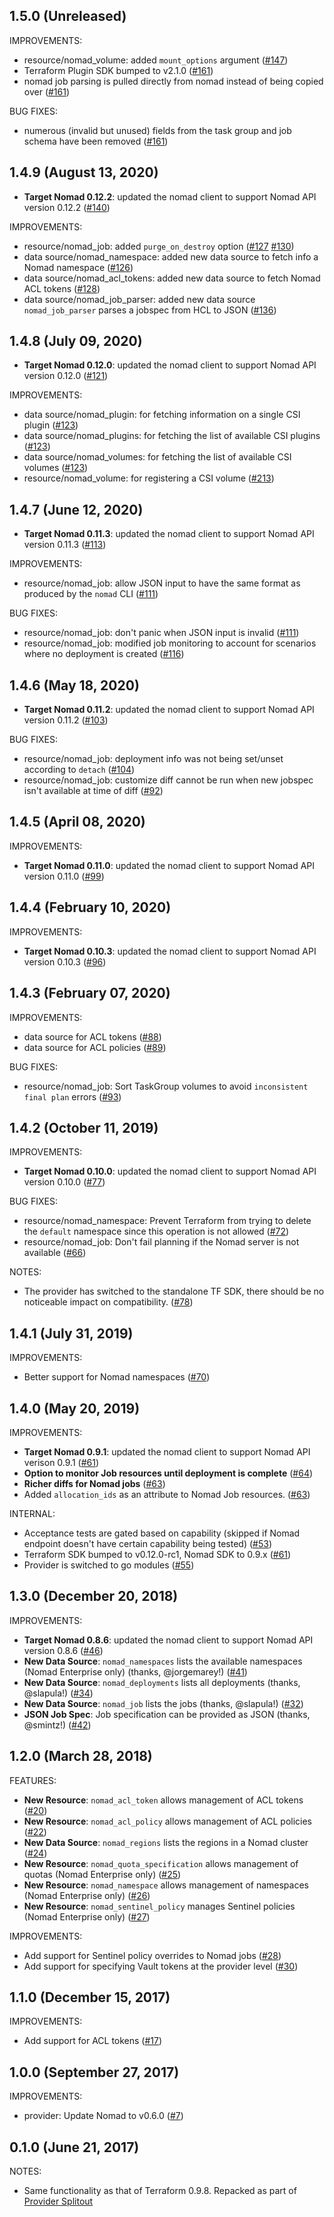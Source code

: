 ## 1.5.0 (Unreleased)

IMPROVEMENTS:
* resource/nomad_volume: added `mount_options` argument ([#147](https://github.com/hashicorp/terraform-provider-nomad/pull/147))
* Terraform Plugin SDK bumped to v2.1.0 ([#161](https://github.com/hashicorp/terraform-provider-nomad/issues/161))
* nomad job parsing is pulled directly from nomad instead of being copied over ([#161](https://github.com/hashicorp/terraform-provider-nomad/issues/161))

BUG FIXES:
* numerous (invalid but unused) fields from the task group and job schema have been removed ([#161](https://github.com/hashicorp/terraform-provider-nomad/issues/161))

## 1.4.9 (August 13, 2020)

* **Target Nomad 0.12.2**: updated the nomad client to support Nomad API version 0.12.2 ([#140](https://github.com/hashicorp/terraform-provider-nomad/issues/140))

IMPROVEMENTS:
* resource/nomad_job: added `purge_on_destroy` option ([#127](https://github.com/hashicorp/terraform-provider-nomad/issues/127) [#130](https://github.com/hashicorp/terraform-provider-nomad/issues/130))
* data source/nomad_namespace: added new data source to fetch info a Nomad namespace ([#126](https://github.com/hashicorp/terraform-provider-nomad/issues/126))
* data source/nomad_acl_tokens: added new data source to fetch Nomad ACL tokens ([#128](https://github.com/hashicorp/terraform-provider-nomad/issues/128))
* data source/nomad_job_parser: added new data source `nomad_job_parser` parses a jobspec from HCL to JSON ([#136](https://github.com/hashicorp/terraform-provider-nomad/issues/136))


## 1.4.8 (July 09, 2020)

* **Target Nomad 0.12.0**: updated the nomad client to support Nomad API version 0.12.0 ([#121](https://github.com/hashicorp/terraform-provider-nomad/issues/121))

IMPROVEMENTS:
* data source/nomad_plugin: for fetching information on a single CSI plugin ([#123](https://github.com/hashicorp/terraform-provider-nomad/issues/123))
* data source/nomad_plugins: for fetching the list of available CSI plugins ([#123](https://github.com/hashicorp/terraform-provider-nomad/issues/123))
* data source/nomad_volumes: for fetching the list of available CSI volumes ([#123](https://github.com/hashicorp/terraform-provider-nomad/issues/123))
* resource/nomad_volume: for registering a CSI volume ([#213](https://github.com/hashicorp/terraform-provider-nomad/issues/213))

## 1.4.7 (June 12, 2020)

* **Target Nomad 0.11.3**: updated the nomad client to support Nomad API version 0.11.3 ([#113](https://github.com/hashicorp/terraform-provider-nomad/issues/113))

IMPROVEMENTS:
* resource/nomad_job: allow JSON input to have the same format as produced by the `nomad` CLI ([#111](https://github.com/hashicorp/terraform-provider-nomad/pull/111))

BUG FIXES:
* resource/nomad_job: don't panic when JSON input is invalid ([#111](https://github.com/hashicorp/terraform-provider-nomad/pull/111))
* resource/nomad_job: modified job monitoring to account for scenarios where no deployment is created ([#116](https://github.com/hashicorp/terraform-provider-nomad/issues/116))


## 1.4.6 (May 18, 2020)

* **Target Nomad 0.11.2**: updated the nomad client to support Nomad API version 0.11.2 ([#103](https://github.com/hashicorp/terraform-provider-nomad/pull/103))

BUG FIXES:
* resource/nomad_job: deployment info was not being set/unset according to `detach` ([#104](https://github.com/hashicorp/terraform-provider-nomad/issues/104))
* resource/nomad_job: customize diff cannot be run when new jobspec isn't available at time of diff ([#92](https://github.com/hashicorp/terraform-provider-nomad/issues/92))

## 1.4.5 (April 08, 2020)

IMPROVEMENTS:

* **Target Nomad 0.11.0**: updated the nomad client to support Nomad API version 0.11.0 ([#99](https://github.com/hashicorp/terraform-provider-nomad/pull/99))

## 1.4.4 (February 10, 2020)

IMPROVEMENTS:

* **Target Nomad 0.10.3**: updated the nomad client to support Nomad API version 0.10.3 ([#96](https://github.com/hashicorp/terraform-provider-nomad/issues/96))

## 1.4.3 (February 07, 2020)

IMPROVEMENTS:
* data source for ACL tokens ([#88](https://github.com/hashicorp/terraform-provider-nomad/pull/88))
* data source for ACL policies ([#89](https://github.com/hashicorp/terraform-provider-nomad/pull/89))

BUG FIXES:

* resource/nomad_job: Sort TaskGroup volumes to avoid `inconsistent final plan` errors ([#93](https://github.com/hashicorp/terraform-provider-nomad/issues/93))

## 1.4.2 (October 11, 2019)

IMPROVEMENTS:

* **Target Nomad 0.10.0**: updated the nomad client to support Nomad API version 0.10.0 ([#77](https://github.com/hashicorp/terraform-provider-nomad/issues/77))

BUG FIXES:

* resource/nomad_namespace: Prevent Terraform from trying to delete the `default` namespace since this operation is not allowed ([#72](https://github.com/hashicorp/terraform-provider-nomad/issues/72))
* resource/nomad_job: Don't fail planning if the Nomad server is not available ([#66](https://github.com/hashicorp/terraform-provider-nomad/issues/66))

NOTES:

* The provider has switched to the standalone TF SDK, there should be no noticeable impact on compatibility. ([#78](https://github.com/hashicorp/terraform-provider-nomad/issues/78))

## 1.4.1 (July 31, 2019)

IMPROVEMENTS:
* Better support for Nomad namespaces ([#70](https://github.com/hashicorp/terraform-provider-nomad/issues/70))

## 1.4.0 (May 20, 2019)

IMPROVEMENTS:
* **Target Nomad 0.9.1**: updated the nomad client to support Nomad API verison 0.9.1 ([#61](https://github.com/hashicorp/terraform-provider-nomad/issues/61))
* **Option to monitor Job resources until deployment is complete** ([#64](https://github.com/hashicorp/terraform-provider-nomad/issues/64))
* **Richer diffs for Nomad jobs** ([#63](https://github.com/hashicorp/terraform-provider-nomad/issues/63))
* Added `allocation_ids` as an attribute to Nomad Job resources. ([#63](https://github.com/hashicorp/terraform-provider-nomad/issues/63))

INTERNAL:

* Acceptance tests are gated based on capability (skipped if Nomad endpoint doesn't have certain capability being tested) ([#53](https://github.com/hashicorp/terraform-provider-nomad/issues/53))
* Terraform SDK bumped to v0.12.0-rc1, Nomad SDK to 0.9.x ([#61](https://github.com/hashicorp/terraform-provider-nomad/issues/61))
* Provider is switched to go modules ([#55](https://github.com/hashicorp/terraform-provider-nomad/issues/55))

## 1.3.0 (December 20, 2018)

IMPROVEMENTS:

* **Target Nomad 0.8.6**: updated the nomad client to support Nomad API version 0.8.6 ([#46](https://github.com/hashicorp/terraform-provider-nomad/issues/46))
* **New Data Source**: `nomad_namespaces` lists the available namespaces (Nomad Enterprise only) (thanks, @jorgemarey!) ([#41](https://github.com/hashicorp/terraform-provider-nomad/pull/41))
* **New Data Source**: `nomad_deployments` lists all deployments (thanks, @slapula!) ([#34](https://github.com/hashicorp/terraform-provider-nomad/pull/34))
* **New Data Source**: `nomad_job` lists the jobs (thanks, @slapula!) ([#32](https://github.com/hashicorp/terraform-provider-nomad/pull/32))
* **JSON Job Spec**: Job specification can be provided as JSON (thanks, @smintz!) ([#42](https://github.com/hashicorp/terraform-provider-nomad/pull/42))

## 1.2.0 (March 28, 2018)

FEATURES:

* **New Resource**: `nomad_acl_token` allows management of ACL tokens ([#20](https://github.com/hashicorp/terraform-provider-nomad/issues/20))
* **New Resource**: `nomad_acl_policy` allows management of ACL policies ([#22](https://github.com/hashicorp/terraform-provider-nomad/issues/22))
* **New Data Source**: `nomad_regions` lists the regions in a Nomad cluster ([#24](https://github.com/hashicorp/terraform-provider-nomad/issues/24))
* **New Resource**: `nomad_quota_specification` allows management of quotas (Nomad Enterprise only) ([#25](https://github.com/hashicorp/terraform-provider-nomad/issues/25))
* **New Resource**: `nomad_namespace` allows management of namespaces (Nomad Enterprise only) ([#26](https://github.com/hashicorp/terraform-provider-nomad/issues/26))
* **New Resource**: `nomad_sentinel_policy` manages Sentinel policies (Nomad Enterprise only) ([#27](https://github.com/hashicorp/terraform-provider-nomad/issues/27))

IMPROVEMENTS:

* Add support for Sentinel policy overrides to Nomad jobs ([#28](https://github.com/hashicorp/terraform-provider-nomad/issues/28))
* Add support for specifying Vault tokens at the provider level ([#30](https://github.com/hashicorp/terraform-provider-nomad/issues/30))

## 1.1.0 (December 15, 2017)

IMPROVEMENTS:

* Add support for ACL tokens ([#17](https://github.com/hashicorp/terraform-provider-nomad/issues/17))

## 1.0.0 (September 27, 2017)

IMPROVEMENTS:

* provider: Update Nomad to v0.6.0 ([#7](https://github.com/hashicorp/terraform-provider-nomad/issues/7))

## 0.1.0 (June 21, 2017)

NOTES:

* Same functionality as that of Terraform 0.9.8. Repacked as part of [Provider Splitout](https://www.hashicorp.com/blog/upcoming-provider-changes-in-terraform-0-10/)
